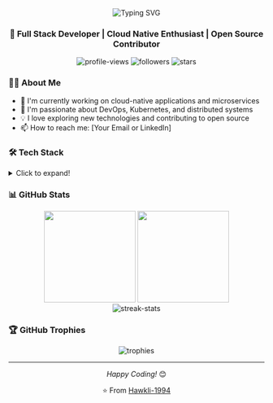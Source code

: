 <div align="center">
  <img src="https://readme-typing-svg.herokuapp.com?font=Source+Code+Pro&size=35&duration=4000&pause=1000&color=00FF00&background=000000&center=true&vCenter=true&width=600&lines=Hello%2C+I'm+Hawkli!;Welcome+to+my+GitHub+Profile!" alt="Typing SVG" />
</div>

<h3 align="center">🚀 Full Stack Developer | Cloud Native Enthusiast | Open Source Contributor</h3>

<p align="center">
  <img src="https://komarev.com/ghpvc/?username=hawkli-1994&label=Profile%20views&color=0e75b6&style=flat" alt="profile-views">
  <img src="https://img.shields.io/github/followers/hawkli-1994?style=social" alt="followers">
  <img src="https://img.shields.io/github/stars/hawkli-1994?style=social" alt="stars">
</p>

### 👨‍💻 About Me

- 🔭 I'm currently working on cloud-native applications and microservices
- 🌱 I'm passionate about DevOps, Kubernetes, and distributed systems
- 💡 I love exploring new technologies and contributing to open source
- 📫 How to reach me: [Your Email or LinkedIn]

### 🛠️ Tech Stack

<details>
<summary>Click to expand!</summary>

#### Languages
![Python](https://img.shields.io/badge/-Python-3776AB?style=flat-square&logo=Python&logoColor=white)
![JavaScript](https://img.shields.io/badge/-JavaScript-F7DF1E?style=flat-square&logo=javascript&logoColor=black)
![TypeScript](https://img.shields.io/badge/-TypeScript-007ACC?style=flat-square&logo=typescript&logoColor=white)
![Go](https://img.shields.io/badge/-Go-00ADD8?style=flat-square&logo=go&logoColor=white)
![Rust](https://img.shields.io/badge/-Rust-000000?style=flat-square&logo=rust&logoColor=white)

#### Frontend
![React](https://img.shields.io/badge/-React-61DAFB?style=flat-square&logo=react&logoColor=black)
![Vue.js](https://img.shields.io/badge/-Vue.js-4FC08D?style=flat-square&logo=vue.js&logoColor=white)
![Next.js](https://img.shields.io/badge/-Next.js-000000?style=flat-square&logo=next.js&logoColor=white)

#### Backend
![Node.js](https://img.shields.io/badge/-Node.js-339933?style=flat-square&logo=node.js&logoColor=white)
![Django](https://img.shields.io/badge/-Django-092E20?style=flat-square&logo=django&logoColor=white)
![Flask](https://img.shields.io/badge/-Flask-000000?style=flat-square&logo=flask&logoColor=white)

#### Database & Cache
![PostgreSQL](https://img.shields.io/badge/-PostgreSQL-336791?style=flat-square&logo=postgresql&logoColor=white)
![MySQL](https://img.shields.io/badge/-MySQL-4479A1?style=flat-square&logo=mysql&logoColor=white)
![Redis](https://img.shields.io/badge/-Redis-DC382D?style=flat-square&logo=redis&logoColor=white)

#### DevOps & Cloud
![Docker](https://img.shields.io/badge/-Docker-2496ED?style=flat-square&logo=docker&logoColor=white)
![Kubernetes](https://img.shields.io/badge/-Kubernetes-326CE5?style=flat-square&logo=kubernetes&logoColor=white)
![AWS](https://img.shields.io/badge/-AWS-232F3E?style=flat-square&logo=amazon-aws&logoColor=white)
![GCP](https://img.shields.io/badge/-GCP-4285F4?style=flat-square&logo=google-cloud&logoColor=white)

</details>

### 📊 GitHub Stats

<div align="center">
  <img height="180em" src="https://github-readme-stats.vercel.app/api?username=hawkli-1994&show_icons=true&theme=tokyonight&include_all_commits=true&count_private=true"/>
  <img height="180em" src="https://github-readme-stats.vercel.app/api/top-langs/?username=hawkli-1994&layout=compact&langs_count=8&theme=tokyonight"/>
</div>

<div align="center">
  <img src="https://github-readme-streak-stats.herokuapp.com/?user=hawkli-1994&theme=tokyonight" alt="streak-stats">
</div>

### 🏆 GitHub Trophies
<div align="center">
  <img src="https://github-profile-trophy.vercel.app/?username=hawkli-1994&theme=nord&column=7" alt="trophies">
</div>

---

<div align="center">
  <i>Happy Coding!</i> 😊
  
  ⭐️ From [Hawkli-1994](https://github.com/hawkli-1994)
</div>

